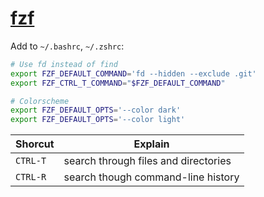 # [fzf](https://github.com/junegunn/fzf)

Add to `~/.bashrc`, `~/.zshrc`:

```bash
# Use fd instead of find
export FZF_DEFAULT_COMMAND='fd --hidden --exclude .git'
export FZF_CTRL_T_COMMAND="$FZF_DEFAULT_COMMAND"

# Colorscheme
export FZF_DEFAULT_OPTS='--color dark'
export FZF_DEFAULT_OPTS='--color light'
```

| Shorcut  | Explain                              |
| -------- | ------------------------------------ |
| `CTRL-T` | search through files and directories |
| `CTRL-R` | search though command-line history   |
